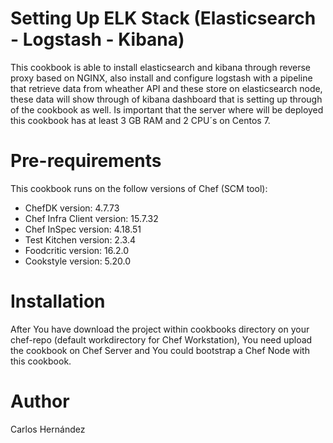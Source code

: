 # Setting Up ELK Stack (Elasticsearch - Logstash - Kibana)

This cookbook is able to install elasticsearch and kibana through reverse proxy based on NGINX, also install and configure logstash with a pipeline that retrieve data from wheather API and  these store on elasticsearch node, these data will show through of kibana dashboard that is setting up through of the cookbook as well. Is important that the server where will be deployed this cookbook has at least 3 GB RAM and 2 CPU´s on Centos 7.

# Pre-requirements

This cookbook runs on the follow versions of Chef (SCM tool):
* ChefDK version: 4.7.73
* Chef Infra Client version: 15.7.32
* Chef InSpec version: 4.18.51
* Test Kitchen version: 2.3.4
* Foodcritic version: 16.2.0
* Cookstyle version: 5.20.0

# Installation

After You have download the project within cookbooks directory on your chef-repo (default workdirectory for Chef Workstation), You need upload the cookbook on Chef Server and You could bootstrap a Chef Node with this cookbook.

# Author
Carlos Hernández
